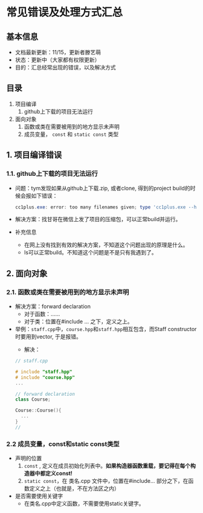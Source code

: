 # 常见错误及处理方式汇总

## 基本信息

- 文档最新更新：11/15，更新者滕艺萌
- 状态：更新中（大家都有权限更新）
- 目的：汇总经常出现的错误，以及解决方式

## 目录

1. 项目编译 
   1. github上下载的项目无法运行
2. 面向对象
   1. 函数或类在需要被用到的地方显示未声明
   2. 成员变量， `const` 和 `static const` 类型

## 1. 项目编译错误

### 1.1. github上下载的项目无法运行

- 问题：tym发现如果从github上下载.zip, 或者clone, 得到的project build的时候会报如下错误：

    ```powershell
    cc1plus.exe: error: too many filenames given; type 'cc1plus.exe --help' 
    ```

- 解决方案：找甘哥在微信上发了项目的压缩包，可以正常build并运行。
- 补充信息
  - 在网上没有找到有效的解决方案，不知道这个问题出现的原理是什么。
  - ls可以正常build。不知道这个问题是不是只有我遇到了。

## 2. 面向对象

### 2.1. 函数或类在需要被用到的地方显示未声明 

- 解决方案：forward declaration 
  - 对于函数：……
  - 对于类：位置在#include ... 之下，定义之上。
- 举例：`staff.cpp`中，`course.hpp`和`staff.hpp`相互包含，而Staff constructor时要用到vector<Course>, 于是报错。
  - 解决：
  ```cpp
  // staff.cpp
  
  # include "staff.hpp"
  # include "course.hpp"
  ...
  
  // forward declaration
  class Course;
  
  Course::Course(){
    ...
  }
  //
  ```

### 2.2 成员变量，const和static const类型

- 声明的位置
   1. `const` , 定义在成员初始化列表中。**如果构造器函数重载，要记得在每个构造器中都定义const!**
   2. `static const`，在 类名.cpp 文件中，位置在#include... 部分之下，在函数定义之上（也就是，不在方法区之内）
 - 是否需要使用关键字
   - 在类名.cpp中定义函数，不需要使用static关键字。
